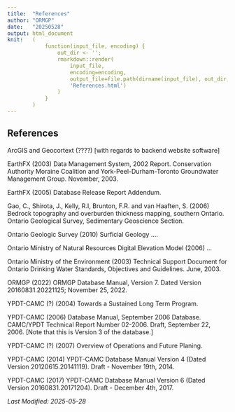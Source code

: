 ```yaml
---
title:  "References"
author: "ORMGP"
date:   "20250528"
output: html_document
knit:   (
            function(input_file, encoding) {
                out_dir <- '';
                rmarkdown::render(
                    input_file,
                    encoding=encoding,
                    output_file=file.path(dirname(input_file), out_dir,
                    'References.html')
                )
            }
        )
---
```


## References

ArcGIS and Geocortext (????) [with regards to backend website software]

EarthFX (2003)  Data Management System, 2002 Report.  Conservation Authority
Moraine Coalition and York-Peel-Durham-Toronto Groundwater Management Group.
November, 2003.

EarthFX (2005) Database Release Report Addendum.

Gao, C., Shirota, J., Kelly, R.I, Brunton, F.R. and van Haaften, S. (2006)
Bedrock topography and overburden thickness mapping, southern Ontario.
Ontario Geological Survey, Sedimentary Geoscience Section.

Ontario Geologic Survey (2010) Surficial Geology ....

Ontario Ministry of Natural Resources Digital Elevation Model (2006) ...

Ontario Ministry of the Environment (2003) Technical Support Document for
Ontario Drinking Water Standards, Objectives and Guidelines.  June, 2003.

ORMGP (2022) ORMGP Database Manual, Version 7.  Dated Version
20160831.20221125; November 25, 2022.

YPDT-CAMC (?) (2004) Towards a Sustained Long Term Program.

YPDT-CAMC (2006) Database Manual, September 2006 Database.  CAMC/YPDT
Technical Report Number 02-2006.  Draft, September 22, 2006. [Note that this
is Version 3 of the database.]

YPDT-CAMC (?) (2007) Overview of Operations and Future Planing.

YPDT-CAMC (2014) YPDT-CAMC Database Manual Version 4 (Dated Version
20120615.20141119). Draft - November 19th, 2014.

YPDT-CAMC (2017) YPDT-CAMC Database Manual Version 6 (Dated Version
20160831.20171204).  Draft - December 4th, 2017.

<!--

ApexSQL (2012) ApexSQL Data Diff 2012 - Efficient SQL data compare (2013-09-23).
http://www.apexsql.com/sql_tools_datadiff.aspx

ASTM D2488-93 Unified Soil Classification System.

Bradbury, K.R. and Rothschild, E.R. (1985) A computerized technique for estimating the hydraulic conductivity of aquifers from specific capacity data.  Groundwater, v. 23, p. 240-246.

EarthFX (2012) SiteFX User Guide, Version 12.12.03.01
http://software.earthfx.com/sitefx5/support_files/manual/sitefx_users_guide - Standard Release.pdf (as of 20121217)

ESRI (2017) ArcGIS Enterprise, Version 10.2.  Environmental Systems Research Institute, Redlands, CA.

Eyles and Doughty (1996) An Environmental Database for the City Of Toronto - Phase 1 Report.

Eyles, N, Eyles, C.H., and Miall, A.D., 1983:  Lithofacies types and vertical profile models; an alternative approach to the description and environmental interpretation of glacial diamict and diamictite sequences.  Sedimentology 30, 393-410.

Golder Associates, 1992. Field Procedure Manual, Appendix "A" Field Identification and Classification of Soil, p. A1-A20

Institute of Hydrology.  1980.  Low Flow Studies, Res. Rep. 1.  Institute of Hydrology, Wallingford, U.K.

Jarvis, A., H.I. Reuter, A. Nelson, E. Guevara (2008) Hole-filled SRTM for the globe Version 4, available from the CGIAR-CSI SRTM 90m Database: http://srtm.csi.cgiar.org. 

Latitude Geographics (2017) Geocortex Essentials, Version 4.5.

Miall, A.D., 1978.  Lithofacies types and vertical profile models in braided streams; A summary.  In: Fluvial Sedimentology (ed by A.D. Miall). Memoir Canadian Society Petroleum Geologists, 5, 597-604.

Ministry of Natural Resources (2005) Digital Elevation Model - Version 2.0.0 - Provincial Tiled Dataset.

Ministry of the Environment, Conservation and Parks (2022) Permit to Take Water Database. https://data.ontario.ca/en/dataset/permit-to-take-water.  Accessed 2022-01-26.

Nathan, R.J. and T.A. McMahon.  1990.  Evaluation of automated techniques for base flow and recession analysis.  Water Resources Research, 26 (7), 1465-1473.

Nielsen, M. (2008) SQL Server 2008 Spatial Tools (Shape2SQL, SQLSpatial Query Tool).  http://www.sharpgis.net/page/SQL-Server-2008-Spatial-Tools.aspx. (as of 20121030)

Ontario Ministry of Natural Resources. 2006.  Digital Elevation Model - Version 2.0.0 - Provincial Tiled Dataset (DEM).

Sloto, R.A. and M.Y. Crouse.  1996.  HYSEP: A Computer Program for Streamflow Hydrograph Separation and Analysis.  U.S. Geological Survey, Water Resources Investigations Report 96-4040.

Stack Overflow (2012) SSMA timestamp.  What's it for, how is it used?
http://stackoverflow.com/questions/1756581/ssma-timestamp-whats-it-for-how-is-it-used
(last accessed 2014-07-16).

Virden, W.T., J.S. Warren, T.L. Holcombe, and D.F. Reid (2000) Bathymetry of Lake Ontario CD-ROM, volume G2, version 1, Data Announcement 2000-MGG-01, National Geophysical Data Center, World Data Center for Marine Geology and Geophysics, Boulder.

YPDT-CAMC (2017) YPDT-CAMC Database Manual Version 6 (Dated Version 20160831.20171204).  Draft - December 4th, 2017.

-->

*Last Modified: 2025-05-28*
